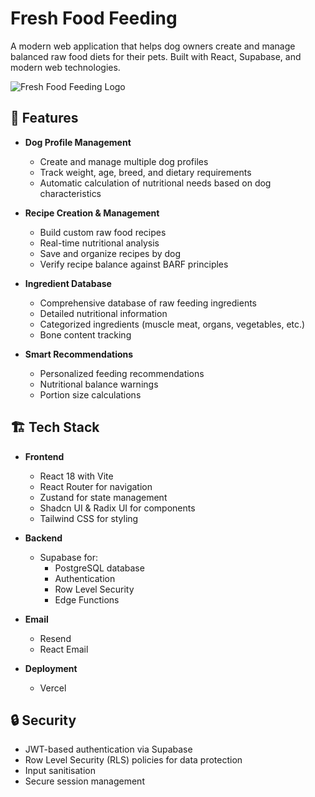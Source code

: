 # Fresh Food Feeding

A modern web application that helps dog owners create and manage balanced raw food diets for their pets. Built with React, Supabase, and modern web technologies.

![Fresh Food Feeding Logo](./src/assets/images/logo.svg)

## 🌟 Features

-   **Dog Profile Management**

    -   Create and manage multiple dog profiles
    -   Track weight, age, breed, and dietary requirements
    -   Automatic calculation of nutritional needs based on dog characteristics

-   **Recipe Creation & Management**

    -   Build custom raw food recipes
    -   Real-time nutritional analysis
    -   Save and organize recipes by dog
    -   Verify recipe balance against BARF principles

-   **Ingredient Database**

    -   Comprehensive database of raw feeding ingredients
    -   Detailed nutritional information
    -   Categorized ingredients (muscle meat, organs, vegetables, etc.)
    -   Bone content tracking

-   **Smart Recommendations**
    -   Personalized feeding recommendations
    -   Nutritional balance warnings
    -   Portion size calculations

## 🏗️ Tech Stack

-   **Frontend**

    -   React 18 with Vite
    -   React Router for navigation
    -   Zustand for state management
    -   Shadcn UI & Radix UI for components
    -   Tailwind CSS for styling

-   **Backend**

    -   Supabase for:
        -   PostgreSQL database
        -   Authentication
        -   Row Level Security
        -   Edge Functions

-   **Email**

    -   Resend
    -   React Email

-   **Deployment**
    -   Vercel

## 🔒 Security

-   JWT-based authentication via Supabase
-   Row Level Security (RLS) policies for data protection
-   Input sanitisation
-   Secure session management
